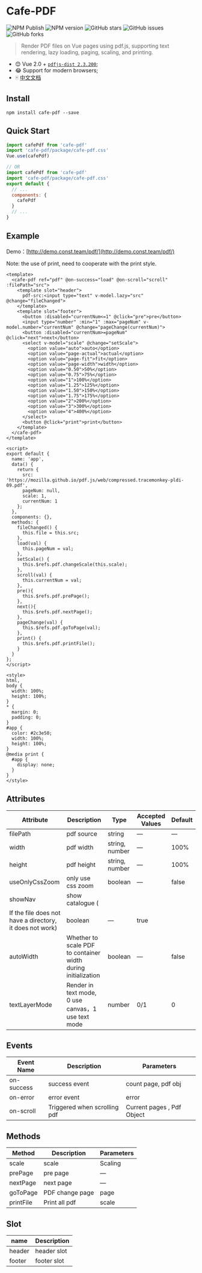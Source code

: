 # Cafe-PDF

![NPM Publish](https://github.com/wangdaodao/cafe-pdf/actions/workflows/npm-publish.yml/badge.svg) ![NPM version](https://img.shields.io/npm/v/cafe-pdf.svg) ![GitHub stars](https://img.shields.io/github/stars/wangdaodao/cafe-pdf.svg) ![GitHub issues](https://img.shields.io/github/issues/wangdaodao/cafe-pdf.svg) ![GitHub forks](https://img.shields.io/github/forks/wangdaodao/cafe-pdf.svg)

> Render PDF files on Vue pages using pdf.js, supporting text rendering, lazy loading, paging, scaling, and printing.

* 😊 Vue 2.0 + [`pdfjs-dist 2.3.200`](https://github.com/mozilla/pdfjs-dist/releases/tag/v2.3.200);
* 😂 Support for modern browsers;
* 🀄 [中文文档](./README-zh.md)

## Install

```shell
npm install cafe-pdf --save
```

## Quick Start
```js
import cafePdf from 'cafe-pdf'
import 'cafe-pdf/package/cafe-pdf.css'
Vue.use(cafePdf)

// OR
import cafePdf from 'cafe-pdf'
import 'cafe-pdf/package/cafe-pdf.css'
export default {
  // ...
  components: {
    cafePdf
  }
  // ...
}
```

## Example

Demo：[http://demo.const.team/pdf/](http://demo.const.team/pdf/)

Note: the use of print, need to cooperate with the print style.

```vue
<template>
  <cafe-pdf ref="pdf" @on-success="load" @on-scroll="scroll" :filePath="src">
    <template slot="header">
      pdf-src:<input type="text" v-model.lazy="src" @change="fileChanged">
    </template>
    <template slot="footer">
      <button :disabled="currentNum<=1" @click="pre">pre</button>
      <input type="number" :min="1" :max="pageNum" v-model.number="currentNum" @change="pageChange(currentNum)">
      <button :disabled="currentNum>=pageNum" @click="next">next</button>
      <select v-model="scale" @change="setScale">
        <option value="auto">auto</option>
        <option value="page-actual">actual</option>
        <option value="page-fit">fit</option>
        <option value="page-width">width</option>
        <option value="0.50">50%</option>
        <option value="0.75">75%</option>
        <option value="1">100%</option>
        <option value="1.25">125%</option>
        <option value="1.50">150%</option>
        <option value="1.75">175%</option>
        <option value="2">200%</option>
        <option value="3">300%</option>
        <option value="4">400%</option>
      </select>
      <button @click="print">print</button>
    </template>
  </cafe-pdf>
</template>

<script>
export default {
  name: 'app',
  data() {
    return {
      src: 'https://mozilla.github.io/pdf.js/web/compressed.tracemonkey-pldi-09.pdf',
      pageNum: null,
      scale: 1,
      currentNum: 1
    };
  },
  components: {},
  methods: {
    fileChanged() {
      this.file = this.src;
    },
    load(val) {
      this.pageNum = val;
    },
    setScale() {
      this.$refs.pdf.changeScale(this.scale);
    },
    scroll(val) {
      this.currentNum = val;
    },
    pre(){
      this.$refs.pdf.prePage();
    },
    next(){
      this.$refs.pdf.nextPage();
    },
    pageChange(val) {
      this.$refs.pdf.goToPage(val);
    },
    print() {
      this.$refs.pdf.printFile();
    }
  }
};
</script>

<style>
html,
body {
  width: 100%;
  height: 100%;
}
* {
  margin: 0;
  padding: 0;
}
#app {
  color: #2c3e50;
  width: 100%;
  height: 100%;
}
@media print {
  #app {
    display: none;
  }
}
</style>
```

## Attributes
| Attribute      | Description          | Type      | Accepted Values      | Default  |
|---------- |-------------- |---------- |--------------------------------  |-------- |
| filePath | pdf source | string | — | — |
| width | pdf width | string, number | — | 100% |
| height | pdf height | string, number | — | 100% |
| useOnlyCssZoom | only use css zoom | boolean | — | false |
| showNav | show catalogue ( 
If the file does not have a directory, it does not work) | boolean | — | true |
| autoWidth | Whether to scale PDF to container width during initialization | boolean | — | false |
| textLayerMode | Render in text mode, 0 use canvas，1 use text mode | number | 0/1 | 0 |

## Events
| Event Name | Description | Parameters |
| ---- | ---- | ---- |
| on-success | success event | count page, pdf obj |
| on-error | error event | error |
| on-scroll | Triggered when scrolling pdf | Current pages , Pdf Object |

## Methods
| Method | Description | Parameters |
| ---- | ---- | ---- |
| scale | scale | Scaling |
| prePage | pre page | — |
| nextPage | next page | — |
| goToPage | PDF change page | page |
| printFile | Print all pdf | scale |


## Slot
| name | Description |
|------|--------|
| header | header slot |
| footer | footer slot |